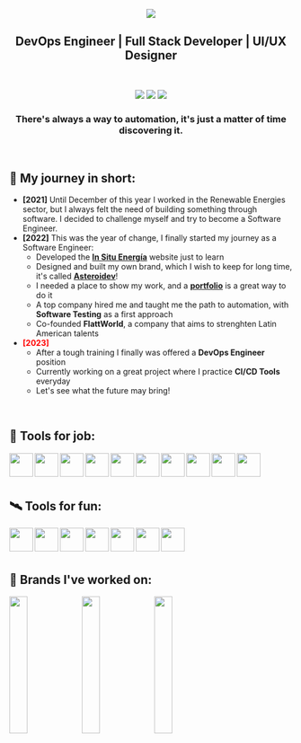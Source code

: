 <p align="center">
  <img src="https://github.com/eduym17/eduym17/assets/96452418/e29a5b7b-6b33-4427-861f-e2399a0ca96a">
</p>
<h2 align="center">DevOps Engineer | Full Stack Developer | UI/UX Designer</h2>
<br/>

<p align="center">
  <a href="https://github.com/eduym17"><img src="https://img.shields.io/badge/GitHub-100000?style=for-the-badge&logo=github&logoColor=white" /></a>
  <a href="https://www.linkedin.com/in/eduym17/"><img src="https://img.shields.io/badge/LinkedIn-0077B5?style=for-the-badge&logo=linkedin&logoColor=white" /></a>
  <a href="mailto:eduardo_yanez@live.com.mx"><img src="https://img.shields.io/badge/Mail-00C300?style=for-the-badge&logo=gmail&logoColor=white" /></a>
</p>

[github-eduym17]: https://github.com/eduym17
[linkedin-eduym17]: https://www.linkedin.com/in/eduardoym/
[mail-eduym17]: mailto:eduardo_yanez@live.com.mx

<h3 align="center">There's always a way to automation, it's just a matter of time discovering it.</h3>
<br/>

## 🌠 My journey in short:
- __[2021]__ Until December of this year I worked in the Renewable Energies sector, but I always felt the need of building something through software. I decided to challenge myself and try to become a Software Engineer.
- __[2022]__ This was the year of change, I finally started my journey as a Software Engineer:
  - Developed the <a href="https://www.in-situ.com.mx/">__In Situ Energía__</a> website just to learn
  - Designed and built my own brand, which I wish to keep for long time, it's called <a href="https://www.asteroi.dev/">__Asteroidev__</a>!
  - I needed a place to show my work, and a <a href="https://www.asteroi.dev/">__portfolio__</a> is a great way to do it
  - A top company hired me and taught me the path to automation, with __Software Testing__ as a first approach
  - Co-founded __FlattWorld__, a company that aims to strenghten Latin American talents
- <font color="red">__[2023]__</font>
  - After a tough training I finally was offered a __DevOps Engineer__ position
  - Currently working on a great project where I practice __CI/CD Tools__ everyday
  - Let's see what the future may bring!

<br/>

## 🚀 Tools for job:
<img align="left" height="42px" src="https://cdn.jsdelivr.net/gh/devicons/devicon/icons/jenkins/jenkins-original.svg" />
<img align="left" height="42px" src="https://cdn.jsdelivr.net/gh/devicons/devicon/icons/docker/docker-original.svg" />
<img align="left" height="42px" src="https://cdn.jsdelivr.net/gh/devicons/devicon/icons/kubernetes/kubernetes-plain.svg" />
<img align="left" height="42px" src="https://cdn.jsdelivr.net/gh/devicons/devicon/icons/git/git-original.svg" />
<img align="left" height="42px" src="https://cdn.jsdelivr.net/gh/devicons/devicon/icons/linux/linux-original.svg" />
<img align="left" height="42px" src="https://cdn.jsdelivr.net/gh/devicons/devicon/icons/bash/bash-original.svg" />
<img align="left" height="42px" src="https://cdn.jsdelivr.net/gh/devicons/devicon/icons/java/java-original-wordmark.svg" />
<img align="left" height="42px" src="https://cdn.jsdelivr.net/gh/devicons/devicon/icons/javascript/javascript-original.svg" />
<img align="left" height="42px" src="https://cdn.jsdelivr.net/gh/devicons/devicon/icons/python/python-original.svg" />
<img align="left" height="42px" src="https://cdn.jsdelivr.net/gh/devicons/devicon/icons/jira/jira-original.svg" />

<!-- https://cdn.jsdelivr.net/gh/devicons/devicon/icons/amazonwebservices/amazonwebservices-original.svg -->

<br/>
<br/>
<br/>

## 🛰️ Tools for fun:
<img align="left" height="42px" src="https://cdn.jsdelivr.net/gh/devicons/devicon/icons/ansible/ansible-original.svg" />
<img align="left" height="42px" src="https://cdn.jsdelivr.net/gh/devicons/devicon/icons/gitlab/gitlab-original.svg" />
<img align="left" height="42px" src="https://cdn.jsdelivr.net/gh/devicons/devicon/icons/typescript/typescript-original.svg" />
<img align="left" height="42px" src="https://cdn.jsdelivr.net/gh/devicons/devicon/icons/nodejs/nodejs-original.svg" />
<img align="left" height="42px" src="https://cdn.jsdelivr.net/gh/devicons/devicon/icons/react/react-original.svg" />
<img align="left" height="42px" src="https://cdn.jsdelivr.net/gh/devicons/devicon/icons/tailwindcss/tailwindcss-plain.svg" />
<img align="left" height="42px" src="https://cdn.jsdelivr.net/gh/devicons/devicon/icons/selenium/selenium-original.svg" />

<br />
<br />
<br />

## 🌌 Brands I've worked on:
<img width="25%" align=left src="https://user-images.githubusercontent.com/96452418/172278533-624a839f-18c1-4634-b0ae-8205645ad3fb.png" />
<img width="25%" align=left src="https://user-images.githubusercontent.com/96452418/172278017-81f63ab7-9a30-4f0a-a779-80e86c14354c.png" />
<img width="25%" align=left src="https://user-images.githubusercontent.com/96452418/172278853-0d1fc3bf-c86e-468a-8427-972973828b72.png" />
